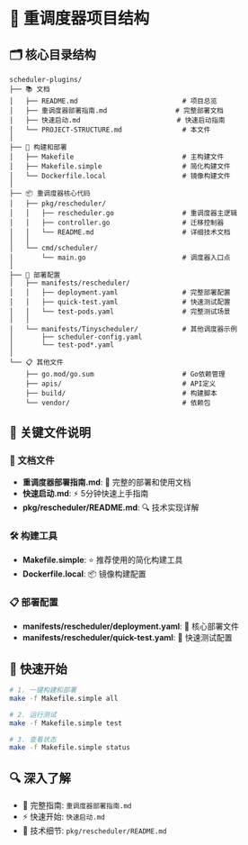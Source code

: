 # 📁 重调度器项目结构

## 🗂️ 核心目录结构

```
scheduler-plugins/
├── 📚 文档
│   ├── README.md                          # 项目总览
│   ├── 重调度器部署指南.md                 # 完整部署文档 
│   ├── 快速启动.md                        # 快速启动指南
│   └── PROJECT-STRUCTURE.md               # 本文件
│
├── 🔧 构建和部署
│   ├── Makefile                           # 主构建文件
│   ├── Makefile.simple                    # 简化构建文件
│   └── Dockerfile.local                   # 镜像构建文件
│
├── 📦 重调度器核心代码
│   ├── pkg/rescheduler/
│   │   ├── rescheduler.go                 # 重调度器主逻辑
│   │   ├── controller.go                  # 迁移控制器
│   │   └── README.md                      # 详细技术文档
│   │
│   └── cmd/scheduler/
│       └── main.go                        # 调度器入口点
│
├── 🚀 部署配置
│   ├── manifests/rescheduler/
│   │   ├── deployment.yaml                # 完整部署配置
│   │   ├── quick-test.yaml                # 快速测试配置
│   │   └── test-pods.yaml                 # 完整测试场景
│   │
│   └── manifests/Tinyscheduler/           # 其他调度器示例
│       ├── scheduler-config.yaml
│       └── test-pod*.yaml
│
└── 📋 其他文件
    ├── go.mod/go.sum                      # Go依赖管理
    ├── apis/                              # API定义
    ├── build/                             # 构建脚本
    └── vendor/                            # 依赖包
```

## 🎯 关键文件说明

### 📖 文档文件
- **重调度器部署指南.md**: 🌟 完整的部署和使用文档
- **快速启动.md**: ⚡ 5分钟快速上手指南
- **pkg/rescheduler/README.md**: 🔍 技术实现详解

### 🛠️ 构建工具
- **Makefile.simple**: ⭐ 推荐使用的简化构建工具
- **Dockerfile.local**: 📦 镜像构建配置

### 📋 部署配置
- **manifests/rescheduler/deployment.yaml**: 🎯 核心部署文件
- **manifests/rescheduler/quick-test.yaml**: 🧪 快速测试配置

## 🚀 快速开始

```bash
# 1. 一键构建和部署
make -f Makefile.simple all

# 2. 运行测试
make -f Makefile.simple test

# 3. 查看状态
make -f Makefile.simple status
```

## 🔍 深入了解

- 📖 完整指南: `重调度器部署指南.md`
- ⚡ 快速开始: `快速启动.md`  
- 🔧 技术细节: `pkg/rescheduler/README.md`

